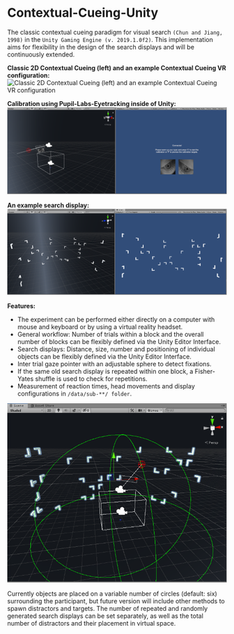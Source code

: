 # Contextual-Cueing-Unity
The classic contextual cueing paradigm for visual search `(Chun and Jiang, 1998)` in the `Unity Gaming Engine (v. 2019.1.0f2)`. This implementation aims for flexibility in the design of the search displays and will be continuously extended.

**Classic 2D Contextual Cueing (left) and an example Contextual Cueing VR configuration:**
![Classic 2D Contextual Cueing (left) and an example Contextual Cueing VR configuration](https://i.ibb.co/K2GgB8Y/Posterzeugs.png)

**Calibration using Pupil-Labs-Eyetracking inside of Unity:**
![Calibration using Pupil-Labs-Eyetracking inside of Unity](https://github.com/nimarek/Contextual-Cueing-Unity/blob/master/images/ccvr_0.png) 

**An example search display:**
![An example search display](https://github.com/nimarek/Contextual-Cueing-Unity/blob/master/images/ccvr_1.png) 

**Features:**

- The experiment can be performed either directly on a computer with mouse and keyboard or by using a virtual reality headset.
- General workflow: Number of trials within a block and the overall number of blocks can be flexibly defined via the Unity Editor Interface.
- Search displays: Distance, size, number and positioning of individual objects can be flexibly defined via the Unity Editor Interface.
- Inter trial gaze pointer with an adjustable sphere to detect fixations.
- If the same old search display is repeated within one block, a Fisher-Yates shuffle is used to check for repetitions.
- Measurement of reaction times, head movements and display configurations in `/data/sub-**/ folder`.

![Detailed infos](https://github.com/nimarek/Contextual-Cueing-Unity/blob/master/images/cc_vr_2.png) 

Currently objects are placed on a variable number of circles (default: six) surrounding the participant, but future version will include other methods to spawn distractors and targets. The number of repeated and randomly generated search displays can be set separately, as well as the total number of distractors and their placement in virtual space.
